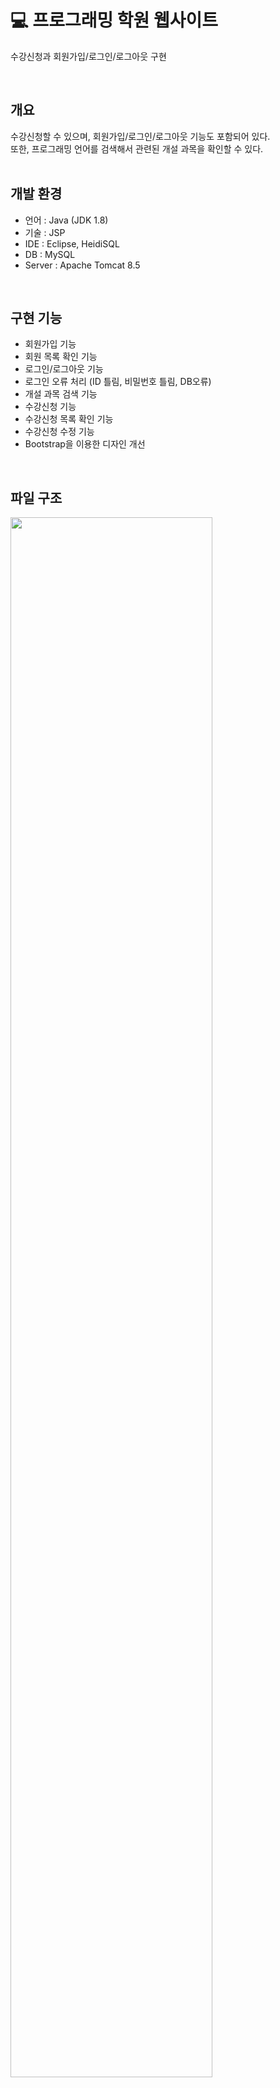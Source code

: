 # :computer: 프로그래밍 학원 웹사이트
수강신청과 회원가입/로그인/로그아웃 구현

<br />

## 개요
수강신청할 수 있으며, 회원가입/로그인/로그아웃 기능도 포함되어 있다. <br />
또한, 프로그래밍 언어를 검색해서 관련된 개설 과목을 확인할 수 있다. <br />
<br />

## 개발 환경
- 언어 : Java (JDK 1.8)
- 기술 : JSP
- IDE : Eclipse, HeidiSQL
- DB : MySQL
- Server : Apache Tomcat 8.5

<br />

## 구현 기능
- 회원가입 기능
- 회원 목록 확인 기능
- 로그인/로그아웃 기능
- 로그인 오류 처리 (ID 틀림, 비밀번호 틀림, DB오류)
- 개설 과목 검색 기능
- 수강신청 기능
- 수강신청 목록 확인 기능
- 수강신청 수정 기능
- Bootstrap을 이용한 디자인 개선

<br />

## 파일 구조
<img src="https://github.com/na-kyoung/academy_website_jsp/assets/137421820/5486f5b4-e482-4385-b737-588f2009b81b" style="width:80%;"/>
<p></p>
<br />

<!--
![파일구조 최종](https://github.com/na-kyoung/academy_website_jsp/assets/137421820/5486f5b4-e482-4385-b737-588f2009b81b)
-->

## 파일 설명
| 파일 이름 | 내용 |
|-----|-----|
| main.jsp | 아무 곳이나 클릭 시 메인 홈페이지로 이동 |
| main_sub.jsp | 메인 홈페이지 |
| main_nav.jsp | 메인 - 내비게이션 바 |
| main_carousel.jsp | 메인 - 이미지 슬라이드 |
| main_service.jsp | 메인 - 과목 카드 |
| loginForm.jsp | 로그인 페이지 - 정보 입력 후 로그인 버튼을 클릭 시, loginProc.jsp로 처리 |
| loginProc.jsp | 로그인 성공/실패 처리 - 로그인 실패 시 원인이 뜨고, 로그인 성공 시 메인 홈페이지로 이동 |
| joinForm.jsp | 회원가입 페이지 - 정보 입력 후 회원가입 버튼을 클릭 시, joinProc.jsp로 이동 |
| joinProc.jsp | 회원가입 완료 페이지 - 입력한 정보를 확인 |
| joinList.jsp | 회원 목록 페이지 - 회원 목록 확인 |
| searchProc.jsp  | 검색 결과 페이지 - 프로그래밍 언어 검색 시, 해당 언어 개설 과목 결과 확인 |
| registerForm.jsp | 수강신청 페이지 - 정보 입력 후 신청하기 버튼을 클릭 시, registerProc.jsp로 이동 |
| registerProc.jsp | 수강신청 완료 페이지 - 입력한 정보를 확인 |
| registerList.jsp | 수강신청 목록 페이지 - 수강신청 목록을 확인하고, 이름을 클릭 시 registerInfo.jsp로 이동 |
| registerInfo.jsp | 수강신청 정보 확인 페이지 - 선택한 이름의 수강신청 정보를 확인하고 수정/삭제/돌아가기 가능 |
| registerModify.jsp | 수강신청 수정 페이지 - 정보 수정 후 수정하기 버튼 클릭 시, registerList.jsp로 이동 |
| registerModifyProc.jsp | 수강신청 수정 처리 |
| registerDeleteProc.jsp | 수강신청 삭제 처리 |
| loginDo.java | 회원 정보 |
| loginDao.java | 회원 정보 처리 |
| registerDo.java | 수강신청 정보 |
| registerDao.java | 수강신청 정보 처리 |
| subjectDo.java	 | 과목 정보 |
| subjectDao.java | 과목 정보 처리 |

<br />

## 결과
<!-- [결과 보고서 보러가기](https://github.com/na-kyoung/academy_website_jsp/blob/master/academy_result.pdf) -->

![1](https://github.com/na-kyoung/academy_website_jsp/assets/137421820/6599a046-c52f-44b6-8f78-30d16ad52f57)

![2](https://github.com/na-kyoung/academy_website_jsp/assets/137421820/e1eb577f-6430-4aea-bb86-e8b03f2b611c)

![3](https://github.com/na-kyoung/academy_website_jsp/assets/137421820/c7a24dd7-c472-4946-a006-75fe118c9bc1)

![4](https://github.com/na-kyoung/academy_website_jsp/assets/137421820/0f2ccb09-24c0-4d9e-88f9-798033d98275)

![5](https://github.com/na-kyoung/academy_website_jsp/assets/137421820/2d3ea0de-a62f-437b-abc6-1ead04c88718)

![6](https://github.com/na-kyoung/academy_website_jsp/assets/137421820/31a3df44-055f-4850-b800-4b5751d7969c)

![7](https://github.com/na-kyoung/academy_website_jsp/assets/137421820/eab4f871-046b-4c5e-ab92-175db351b3af)

![8](https://github.com/na-kyoung/academy_website_jsp/assets/137421820/f6445d97-e22b-4614-9b4a-dc30153e36a3)

![9](https://github.com/na-kyoung/academy_website_jsp/assets/137421820/82b79655-863f-478d-8c14-bbe8fb2ea083)

![10](https://github.com/na-kyoung/academy_website_jsp/assets/137421820/9735fdaa-dde1-41fd-82a6-9c35783d6ef3)

![11](https://github.com/na-kyoung/academy_website_jsp/assets/137421820/8bea5069-81f3-4209-8d0e-7d2917bbd329)

